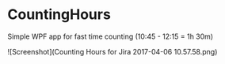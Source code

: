 # CountingHours
Simple WPF app for fast time counting (10:45 - 12:15 = 1h 30m)

![Screenshot](Counting Hours for Jira 2017-04-06 10.57.58.png)
